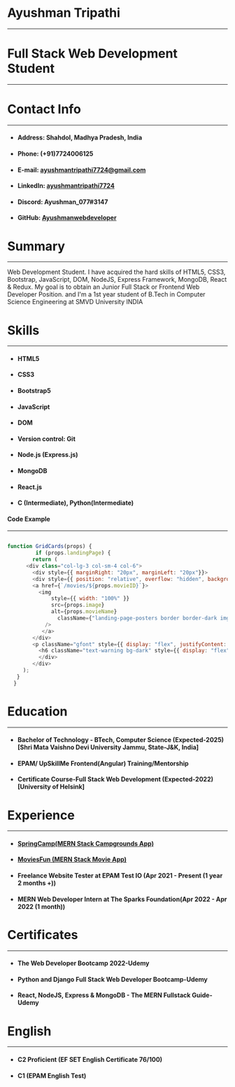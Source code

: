 Ayushman Tripathi
===============
***
Full Stack Web Development Student
===============
***
Contact Info
===============
***
- #### Address: Shahdol, Madhya Pradesh, India
- #### Phone: (+91)7724006125
- #### E-mail: ayushmantripathi7724@gmail.com
- #### LinkedIn: [ayushmantripathi7724](https://www.linkedin.com/in/ayushmantripathi7724)
- #### Discord:  Ayushman_077#3147
- #### GitHub:  [Ayushmanwebdeveloper](https://github.com/Ayushmanwebdeveloper)
 # Summary
***
Web Development Student. I have acquired the hard skills of HTML5, CSS3, Bootstrap, JavaScript, DOM, NodeJS, Express Framework, MongoDB, React & Redux. My goal is to obtain an Junior Full Stack or Frontend Web Developer Position. and I'm a 1st year student of B.Tech in Computer Science Engineering at SMVD University INDIA
# Skills
***
- #### HTML5
- #### CSS3
- #### Bootstrap5
- ####  JavaScript
- ####  DOM 
- #### Version control: Git
- ####   Node.js (Express.js)
- ####   MongoDB
- ####   React.js
- #### C (Intermediate), Python(Intermediate)
#### Code Example
***
```js

function GridCards(props) {
         if (props.landingPage) {
        return (
      <div class="col-lg-3 col-sm-4 col-6">
        <div style={{ marginRight: "20px", marginLeft: "20px"}}>
        <div style={{ position: "relative", overflow: "hidden", backgroundColor: "black" }}>
        <a href={`/movies/${props.movieID}`}>
          <img
              style={{ width: "100%" }}
              src={props.image}
              alt={props.movieName}
                className={"landing-page-posters border border-dark img-fluid"}
            />
           </a>
        </div>
        <p className="gfont" style={{ display: "flex", justifyContent: "center" }}>{props.movieName}</p>
          <h6 className="text-warning bg-dark" style={{ display: "flex", justifyContent: "center" }}>IMDb: {props.reviews}</h6>
          </div>
        </div>
     );
   } 
  }
```
# Education
***
- #### Bachelor of Technology - BTech, Computer Science (Expected-2025)  [Shri Mata Vaishno Devi University Jammu, State-J&K, India]
- #### EPAM/ UpSkillMe Frontend(Angular) Training/Mentorship 
- #### Certificate Course-Full Stack Web Development (Expected-2022) [University of Helsink]
# Experience
***
- #### [SpringCamp(MERN Stack Campgrounds App)](https://www.linkedin.com/posts/ayushmantripathi7724_my-first-large-mern-stack-application-which-activity-6916686425014857728-YYJb?utm_source=linkedin_share&utm_medium=member_desktop_web)
- #### [MoviesFun (MERN Stack Movie App)](https://www.linkedin.com/posts/ayushmantripathi7724_fullstackdevelopment-mern-reactjs-activity-6927944760691175425-ZwPT?utm_source=linkedin_share&utm_medium=member_desktop_web)
- #### Freelance Website Tester at EPAM Test IO (Apr 2021 - Present (1 year 2 months +))
- #### MERN Web Developer Intern at The Sparks Foundation(Apr 2022 - Apr 2022 (1 month))
# Certificates 
*** 
- #### The Web Developer Bootcamp 2022-Udemy
- #### Python and Django Full Stack Web Developer Bootcamp-Udemy
- ####  React, NodeJS, Express & MongoDB - The MERN Fullstack Guide-Udemy
# English
*** 
- #### C2 Proficient (EF SET English Certificate 76/100)
- #### C1 (EPAM English Test)
